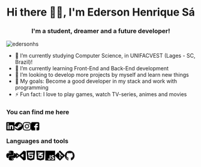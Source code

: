 <h1 align="center">Hi there 👋🏻, I'm Ederson Henrique Sá</h1>
<h3 align="center">I'm a student, dreamer and a future developer!</h3>
<p align="left"> <img src="https://komarev.com/ghpvc/?username=edersonhs" alt="edersonhs" /> </p>

- 🔭 I’m currently studying Computer Science, in UNIFACVEST (Lages - SC, Brazil)!
- 🌱 I’m currently learning Front-End and Back-End development 
- 👯 I’m looking to develop more projects by myself and learn new things
- 🥅 My goals: Become a good developer in my stack and work with programming
- ⚡ Fun fact: I love to play games, watch TV-series, animes and movies

<h3>You can find me here</h3>

[<img align="left" alt="edersonhs | LinkedIn" width="22px" src="https://github.com/edersonhs/edersonhs/raw/main/images/linkedin.svg" />][linkedin]
[<img align="left" alt="edersonhs | Steam" width="22px" src="https://github.com/edersonhs/edersonhs/raw/main/images/steam.svg" />][steam]
[<img align="left" alt="edersonhs | Instagram" width="22px" src="https://github.com/edersonhs/edersonhs/raw/main/images/instagram.svg" />][instagram]
[<img align="left" alt="edersonhs | Facebook" width="22px" src="https://github.com/edersonhs/edersonhs/raw/main/images/Facebook.svg" />][Facebook]

<br />

<h3>Languages and tools</h3>

<img align="left" alt="Python" width="26px" src="https://github.com/edersonhs/edersonhs/raw/main/images/Python.svg" />
<img align="left" alt="Visual Studio Code" width="26px" src="https://github.com/edersonhs/edersonhs/raw/main/images/VScode.svg" />
<img align="left" alt="HTML5" width="26px" src="https://github.com/edersonhs/edersonhs/raw/main/images/HTML5.svg" />
<img align="left" alt="CSS3" width="26px" src="https://github.com/edersonhs/edersonhs/raw/main/images/css3.png" />
<img align="left" alt="JavaScript" width="26px" src="https://github.com/edersonhs/edersonhs/raw/main/images/JavaScript.svg" />
<img align="left" alt="Git" width="26px" src="https://github.com/edersonhs/edersonhs/raw/main/images/GIT.png" />
<img align="left" alt="GitHub" width="26px" src="https://raw.githubusercontent.com/github/explore/78df643247d429f6cc873026c0622819ad797942/topics/github/github.png" />
<br />
<br />

[linkedin]: https://www.linkedin.com/in/edersonhs/
[steam]: https://steamcommunity.com/id/traxr_/
[instagram]: https://www.instagram.com/edersonhs/
[Facebook]: https://www.facebook.com/edersonhs/
